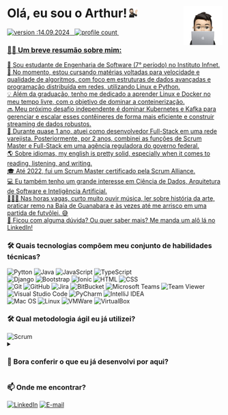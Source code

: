 <h1 style="border-bottom:none;">Olá, eu sou o Arthur!<img src="https://github.com/arthurmotta/arthurmotta/blob/main/memoji-arthur-2.png" width="5%"><a href="https://www.linkedin.com/in/arthura/"><img src="https://github.com/arthurmotta/arthurmotta/blob/main/memoji-arthur.png" width="18%" align="right"/</a> </h1>

![version :14.09.2024](https://img.shields.io/badge/última%20atualização-14.09.2024-05122A?style=flat&informational) &nbsp;
![profile count](https://komarev.com/ghpvc/?username=arthurmotta&color=05122A)&nbsp;

<div>
    <h3 style="border-bottom:none;">👨🏻 Um breve resumão sobre mim:</h3>
    <p>
        🏫 Sou estudante de Engenharia de Software (7° período) no Instituto Infnet.<br>
        📍 No momento, estou cursando matérias voltadas para velocidade e qualidade de algoritmos, com foco em estruturas de dados avançadas e programação distribuída em redes, utilizando Linux e Python.<br>
        💡 Além da graduação, tenho me dedicado a aprender Linux e Docker no meu tempo livre, com o objetivo de dominar a conteinerização.<br>
        🔜 Meu próximo desafio independente é dominar Kubernetes e Kafka para gerenciar e escalar esses contêineres de forma mais eficiente e construir streaming de dados robustos.<br>
        💼 Durante quase 1 ano, atuei como desenvolvedor Full-Stack em uma rede varejista. Posteriormente, por 2 anos, combinei as funções de Scrum Master e Full-Stack em uma agência reguladora do governo federal.<br>
        🌎 Sobre idiomas, my english is pretty solid, especially when it comes to reading, listening, and writing.<br>
        🎓 Até 2022, fui um Scrum Master certificado pela Scrum Alliance.<br>
        💻 Eu também tenho um grande interesse em Ciência de Dados, Arquitetura de Software e Inteligência Artificial.<br>
        🚣🏼‍♀️ Nas horas vagas, curto muito ouvir música, ler sobre história da arte, praticar remo na Baía de Guanabara e às vezes até me arrisco em uma partida de futvôlei. 😅<br>
        💬 Ficou com alguma dúvida? Ou quer saber mais? <a href="https://www.linkedin.com/in/arthura/">Me manda um alô lá no LinkedIn!</a>
    </p>
</div>

<div>
  <h3 style="border-bottom:none;">🛠 Quais tecnologias compõem meu conjunto de habilidades técnicas?</h3>
  <a><img src="https://img.shields.io/badge/-Python-05122A?style=flat&logo=python" alt="Pytton"></a>
  <a><img src="https://img.shields.io/badge/-Java-05122A?style=flat&logo=java" alt="Java"></a>
  <a><img src="https://img.shields.io/badge/-JavaScript-05122A?style=flat&logo=javascript" alt="JavaScript"></a>
  <a><img src="https://img.shields.io/badge/-TypeScript-05122A?style=flat&logo=typescript" alt="TypeScript"><br></a>
  <a><img src="https://img.shields.io/badge/-Django-05122A?style=flat&logo=django&logoColor=092E20" alt="Django"></a>
  <a><img src="https://img.shields.io/badge/-Bootstrap-05122A?style=flat&logo=bootstrap&logoColor=563D7C" alt="Bootstrap"></a>
  <a><img src="https://img.shields.io/badge/-Ionic-05122A?style=flat&logo=ionic" alt="Ionic"></a>
  <a><img src="https://img.shields.io/badge/-HTML-05122A?style=flat&logo=HTML5" alt="HTML"></a>
  <a><img src="https://img.shields.io/badge/-CSS-05122A?style=flat&logo=CSS3&logoColor=1572B6" alt="CSS"><br></a>
  <a><img src="https://img.shields.io/badge/-Git-05122A?style=flat&logo=git" alt="Git"></a>
  <a><img src="https://img.shields.io/badge/-GitHub-05122A?style=flat&logo=github" alt="GitHub"></a>
  <a><img src="https://img.shields.io/badge/-Jira-05122A?style=flat&logo=jira&logoColor=1572B6" alt="Jira"></a>
  <a><img src="https://img.shields.io/badge/-BitBucket-05122A?style=flat&logo=bitbucket&logoColor=1572B6" alt="BitBucket"></a>
  <a><img src="https://img.shields.io/badge/-Microsoft%20Teams-05122A?style=flat&logoColor=1572B6" alt="Microsoft Teams"></a>
  <a><img src="https://img.shields.io/badge/-Team%20Viewer-05122A?style=flat&logo=teamviewer&logoColor=1572B6" alt="Team Viewer"><br></a>
  <a><img src="https://img.shields.io/badge/-Visual%20Studio%20Code-05122A?style=flat&logo=visual-studio-code&logoColor=007ACC" alt="Visual Studio Code"></a>
  <a><img src="https://img.shields.io/badge/-PyCharm-05122A?style=flat&logo=pycharm" alt="PyCharm"></a>
  <a><img src="https://img.shields.io/badge/-IntelliJ%20IDEA-05122A?style=flat&logo=intellijidea" alt="IntelliJ IDEA"><br></a>
  <a><img src="https://img.shields.io/badge/-Mac%20OS-05122A?style=flat&logo=macos" alt="Mac OS"></a>
  <a><img src="https://img.shields.io/badge/-Linux-05122A?style=flat&logo=linux" alt="Linux"></a>
  <a><img src="https://img.shields.io/badge/VMWare-05122A?style=flat&logo=vmware&logoColor=white" alt="VMWare"></a>
  <a><img src="https://img.shields.io/badge/VirtualBox-05122A?style=flat&logo=virtualbox&logoColor=white" alt="VirtualBox"></a>
</div>

<div>
  <h3 style="border-bottom:none;">🛠 Qual metodologia ágil eu já utilizei?</h3>
  <a><img src="https://img.shields.io/badge/-Scrum%20Alliance%20Certified-05122A?style=flat&logo=scrumalliance" alt="Scrum"></a>&nbsp;
</div>

<div>
  <details>
    <summary><h3>🔎 Bora conferir o que eu já desenvolvi por aqui?</h3></summary>
    <ul>
      <details>
        <summary><h4>📚 Acadêmicos:</h4></summary>
          <p>Projetos, trabalhos, exercícios e anotações desenvolvidos durante a minha graduação.</p>
          <ul>
            <li><p><a href="url">Link do Repositório</a></p></li>
            <li><p><a href="url">Link do Repositório</a></p></li>
          </ul>
      </details>
      <details>
        <summary><h4>👨🏻‍🔧 Pessoais:</h4></summary>
          <p>Projetos criados fora de um contexto acadêmico.</p>
          <ul>
            <li><p><a href="url">Link do Repositório</a></p></li>
            <li><p><a href="url">Link do Repositório</a></p></li>
          </ul>
      </details>
      <details>
        <summary><h4>🔬 Experimentais:</h4></summary>
          <p>Para explorações de tecnologias, testes e estudo novas ferramentas.</p>
          <ul>
            <li><p><a href="https://github.com/arthurmotta/curso-python3">Curso de Python3 - Gustavo Guanabara</a></p></li>
            <li><p><a href="url">Link do Repositório</a></p></li>
          </ul>
      </details>
    </ul>
  </details>
</div>

<div>
  <h3 style="border-bottom:none;">📫 Onde me encontrar?</h3>
  <a href="https://www.linkedin.com/in/arthura/"><img alt="LinkedIn" src="https://img.shields.io/badge/Linkedin%20-%230077B5.svg?&style=flat&logo=linkedin&logoColor=white"/></a>
  <a href="mailto:arthuralmeidasocial@gmail.com"><img alt="E-mail" src="https://img.shields.io/badge/Gmail-D14836?style=flat&logo=gmail&logoColor=white"/></a> 
</div>
